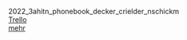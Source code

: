 2022_3ahitn_phonebook_decker_crielder_nschickm </br>
[Trello](https://trello.com/b/zmeQ6Lt5/eckerhuberschickmair) </br>
[mehr](about_me.md)
